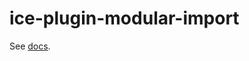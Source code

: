 # ice-plugin-modular-import

See [docs](https://github.com/alibaba/ice/blob/master/docs/cli/plugin-list/modular-import.md).